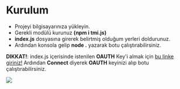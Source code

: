 # Kurulum
- Projeyi bilgisayarınıza yükleyin.
- Gerekli modülü kurunuz **(npm i tmi.js)**
- **index.js** dosyasına girerek belirtmiş olduğum yerleri doldurunuz.
- Ardından konsola gelip **node .** yazarak botu çalıştırabilirsiniz. 


**DIKKAT!**: index.js içerisinde istenilen **OAUTH** Key'i almak için [bu linke giriniz!](https://twitchapps.com/tmi/)
Ardından **Connect** diyerek **OAUTH** keyinizi alıp botu çalıştırabilirsiniz.

<p align="left">
  <a href="https://discord.com/users/754646387672481792" target"blank_"><img src="https://img.shields.io/badge/discord%20-7289DA.svg?&style=for-the-badge&logo=discord&logoColor=white"></a>
 </p>

